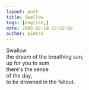 ```yaml
---
layout: post
title: Swallow
tags: [english,]
date: 2009-02-18 22:52:00
author: pietro
---
```

Swallow<br/>the dream of the breathing sun,<br/>up for you to sum<br/>there's the sense<br/>of the day,<br/>to be drowned in the fallout.
